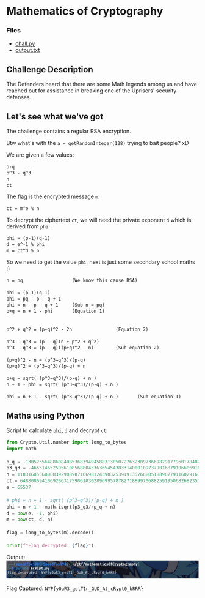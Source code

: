 # Mathematics of Cryptography

### Files

- [chall.py](chall.py)
- [output.txt](output.txt)


## Challenge Description

The Defenders heard that there are some Math legends among us and have reached out for assistance in breaking one of the Uprisers' security defenses.


## Let's see what we've got

The challenge contains a regular RSA encryption.

Btw what's with the `a = getRandomInteger(128)` trying to bait people? xD

We are given a few values:  
```
p-q
p^3 - q^3
n
ct
```

The flag is the encrypted message `m`:  
```
ct = m^e % n
```

To decrypt the ciphertext `ct`, we will need the private exponent `d` which is derived from `phi`:  
```
phi = (p-1)(q-1)
d = e^-1 % phi
m = ct^d % n
```

So we need to get the value `phi`, next is just some secondary school maths :)  
```
n = pq                  (We know this cause RSA)

phi = (p-1)(q-1)
phi = pq - p - q + 1
phi = n - p - q + 1     (Sub n = pq)
p+q = n + 1 - phi       (Equation 1)


p^2 + q^2 = (p+q)^2 - 2n                (Equation 2)

p^3 − q^3 = (p − q)(n + p^2 + q^2)
p^3 − q^3 = (p − q)((p+q)^2 - n)        (Sub equation 2)

(p+q)^2 - n = (p^3−q^3)/(p-q)
(p+q)^2 = (p^3−q^3)/(p-q) + n

p+q = sqrt( (p^3−q^3)/(p-q) + n )
n + 1 - phi = sqrt( (p^3−q^3)/(p-q) + n )

phi = n + 1 - sqrt( (p^3−q^3)/(p-q) + n )       (Sub equation 1)
```

## Maths using Python

Script to calculate `phi`, `d` and decrypt `ct`:  
```py
from Crypto.Util.number import long_to_bytes
import math

p_q = -1305235648860840853683949458831305072763230973669829177960178482866452800364412721111763583069321978987148627466498224410781024187725838888479326409184744
p3_q3 = -465514652595610856880453636545438331400010973790168791066069161352239209188533132121982942661849199245018660968880021999471046367873763759524854675286821508038418401864765726491449185192253500864628518550804809046508686959255535195714941766727484090297166583454871187745735758463441767587210583432967693381451227261083381147367649535205516682361917227931630894904749876510765825586785760034509104564737258991404912289408762611694496702482996518688138500642819128
n = 118316055600083929089071669812439032539191357668051889677911602916721340636167359556934591671598570703259986990715914276095866429868571322432308962619799310816435693053230854913872753733501348441234715512020861405241513403795045428404496593692411330352525309662619935495570018411169134102570106958094779439217
ct = 64880869410692063175906103028969957878271889970688259195068268235741104167117130794136851712307899764163566653527660540303926093374874865621497088649195483963877573321808998916766978276663044270028514646216644963284229260389738926787740160186040707610308628316701038087132926246223087221028661729121666185863
e = 65537

# phi = n + 1 - sqrt( (p^3−q^3)/(p-q) + n )
phi = n + 1 - math.isqrt(p3_q3//p_q + n)
d = pow(e, -1, phi)
m = pow(ct, d, n)

flag = long_to_bytes(m).decode()

print(f"Flag decrypted: {flag}")
```

Output:  
![screenshot1](assets/screenshot1.jpg)

Flag Captured: `NYP{y0uR3_getT1n_GUD_At_cRypt0_bRRR}`
